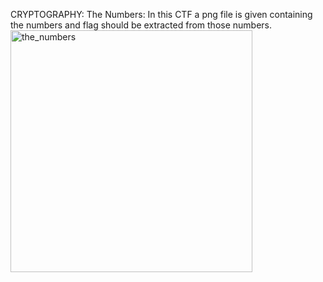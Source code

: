CRYPTOGRAPHY:
The Numbers: In this CTF a png file is given containing the numbers and flag should be extracted from those numbers.
<img width="387" alt="the_numbers" src="https://user-images.githubusercontent.com/73244750/120588404-bfda8c00-c454-11eb-9057-b808d43a9482.png">






